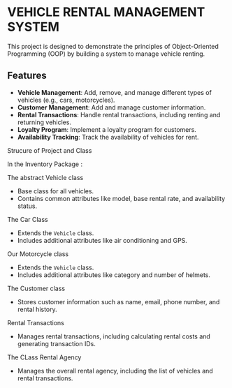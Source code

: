 # VEHICLE RENTAL MANAGEMENT SYSTEM

This project is designed to demonstrate the principles of Object-Oriented Programming (OOP) by building a system to manage vehicle renting.

## Features

- **Vehicle Management**: Add, remove, and manage different types of vehicles (e.g., cars, motorcycles).
- **Customer Management**: Add and manage customer information.
- **Rental Transactions**: Handle rental transactions, including renting and returning vehicles.
- **Loyalty Program**: Implement a loyalty program for customers.
- **Availability Tracking**: Track the availability of vehicles for rent.

Strucure of Project and Class

In the Inventory Package :

The abstract Vehicle class
- Base class for all vehicles.
- Contains common attributes like model, base rental rate, and availability status.

The Car Class
- Extends the `Vehicle` class.
- Includes additional attributes like air conditioning and GPS.

Our Motorcycle class
- Extends the `Vehicle` class.
- Includes additional attributes like category and number of helmets.

The Customer class
- Stores customer information such as name, email, phone number, and rental history.

Rental Transactions
- Manages rental transactions, including calculating rental costs and generating transaction IDs.

The CLass Rental Agency
- Manages the overall rental agency, including the list of vehicles and rental transactions.



